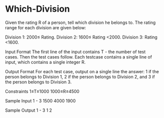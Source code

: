 # Which-Division
Given the rating R of a person, tell which division he belongs to. The rating range for each division are given below:

Division 1: 2000≤ Rating.
Division 2: 1600≤ Rating <2000.
Division 3: Rating <1600.

Input Format
The first line of the input contains T - the number of test cases. Then the test cases follow.
Each testcase contains a single line of input, which contains a single integer R.

Output Format
For each test case, output on a single line the answer: 1 if the person belongs to Division 1, 2 if the person belongs to Division 2, and 3 if the person belongs to Division 3.

Constraints
1≤T≤1000
1000≤R≤4500

Sample Input 1 -
3
1500
4000
1900

Sample Output 1 -
3
1
2
